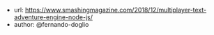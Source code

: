 
- url: https://www.smashingmagazine.com/2018/12/multiplayer-text-adventure-engine-node-js/
- author: @fernando-doglio

